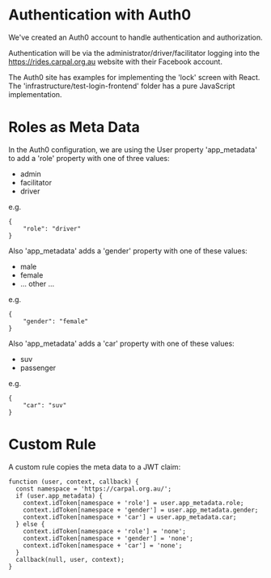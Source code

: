 # Authentication with Auth0

We've created an Auth0 account to handle authentication and authorization.

Authentication will be via the administrator/driver/facilitator logging into the https://rides.carpal.org.au website with their Facebook account.

The Auth0 site has examples for implementing the 'lock' screen with React. The 'infrastructure/test-login-frontend' folder has a pure JavaScript implementation.

# Roles as Meta Data

In the Auth0 configuration, we are using the User property 'app_metadata' to add a 'role' property with one of three values:
- admin
- facilitator
- driver

e.g.
```
{
    "role": "driver"
}
```

Also 'app_metadata' adds a 'gender' property with one of these values:
- male
- female
- ... other ...

e.g.
```
{
    "gender": "female"
}
```

Also 'app_metadata' adds a 'car' property with one of these values:
- suv
- passenger

e.g.
```
{
    "car": "suv"
}
```

# Custom Rule

A custom rule copies the meta data to a JWT claim:

```
function (user, context, callback) {
  const namespace = 'https://carpal.org.au/';
  if (user.app_metadata) {
    context.idToken[namespace + 'role'] = user.app_metadata.role;
    context.idToken[namespace + 'gender'] = user.app_metadata.gender;
    context.idToken[namespace + 'car'] = user.app_metadata.car;
  } else {
    context.idToken[namespace + 'role'] = 'none';
    context.idToken[namespace + 'gender'] = 'none';
    context.idToken[namespace + 'car'] = 'none';
  }
  callback(null, user, context);
}
```